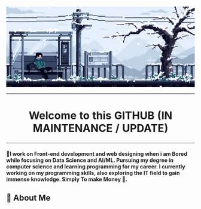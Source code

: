 ![Descripción del GIF](Banner.gif)

<table width="100%">
  <tr>
    <td align="center">
      <h1> Welcome to this GITHUB (IN MAINTENANCE / UPDATE) </h1>
    </td>
  </tr>
</table>

<h4 align="left">🌟I work on Front-end development and web designing when i am Bored while focusing on Data Science and AI/ML. Pursuing my degree in computer science and learning programming for my career. I currently working on my programming skills, also exploring the IT field to gain immense knowledge. Simply To make Money 💸. </h4>

<h2>💫 About Me</h2>
<img align="right" alt="" width="400" src="">
